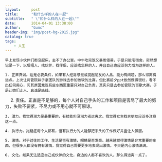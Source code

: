 ```yaml
---
layout:     post
title:      "和什么样的人在一起"
subtitle:   " \"和什么样的人在一起­\""
date:       2014-04-01 13:38:00
author:     "Gumc"
header-img: "img/post-bg-2015.jpg"
catalog: true
tags:
    - 人生
---
```

    早上发现小伙伴们都没起床，去不了办公室。中午吃完饭又暴雨侵袭，于是只能宅宿舍。突然想记录一下，以后招人，找伙伴，找伴侣，应该找怎样的人，并且自己也应该努力成为这样的人。

    1. 正直真诚。这是必要条件，如果有人经常感觉或提起朋友的人品、能力有问题，那么得离得远点。上次让两管院妹子拿团队的游戏去参加微软的比赛，但比赛前夕ppt依然做得很烂，看不出任何用心，问其原因竟说有些东西更重要只对自己负责，其实只是去参加管院的百歌大赛，于是让她们走人，真诚是底线。

　 2. 责任。正直是不足够的，每个人对自己手头的工作和项目是否尽了最大的努力，失败不要紧，不尽力或不用心就不可原谅。

    3. 潜力。我觉得潜力是最重要的，有技能但没潜力者远离之。我觉得女生找男朋友应该多注意这一点。

    4. 执行力。拖延症每个人都有，但有执行力的人能够把手头的工作做好并且让人佩服。

    5. 激情。对于过往的工作、生活是否有激情，眼睛是否发亮。越来越觉得激情是非常重要的东西，但很多人都没有拥有激情，我觉得自己需要更多地表现出激情，不只是内心激情满满。

    6. 文化。如果无法适应自己或伙伴的文化，身边的人都不喜欢的人，那么得远离一点了。
